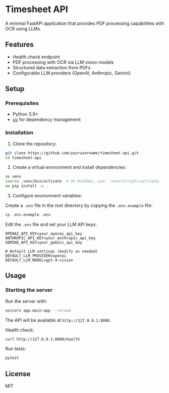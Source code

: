 # Timesheet API

A minimal FastAPI application that provides PDF processing capabilities with OCR using LLMs.

## Features

- Health check endpoint
- PDF processing with OCR via LLM vision models
- Structured data extraction from PDFs
- Configurable LLM providers (OpenAI, Anthropic, Gemini)

## Setup

### Prerequisites

- Python 3.9+
- [uv](https://github.com/astral-sh/uv) for dependency management

### Installation

1. Clone the repository:

```bash
git clone https://github.com/yourusername/timesheet-api.git
cd timesheet-api
```

2. Create a virtual environment and install dependencies:

```bash
uv venv
source .venv/bin/activate  # On Windows, use: .venv\Scripts\activate
uv pip install -e .
```

3. Configure environment variables:

Create a `.env` file in the root directory by copying the `.env.example` file:

```bash
cp .env.example .env
```

Edit the `.env` file and set your LLM API keys:

```
OPENAI_API_KEY=your_openai_api_key
ANTHROPIC_API_KEY=your_anthropic_api_key
GEMINI_API_KEY=your_gemini_api_key

# Default LLM settings (modify as needed)
DEFAULT_LLM_PROVIDER=openai
DEFAULT_LLM_MODEL=gpt-4-vision
```

## Usage

### Starting the server

Run the server with:

```bash
uvicorn app.main:app --reload
```

The API will be available at `http://127.0.0.1:8000`.

Health check:

```bash
curl http://127.0.0.1:8000/health
```

Run tests:

```bash
pytest
```

## License

MIT 